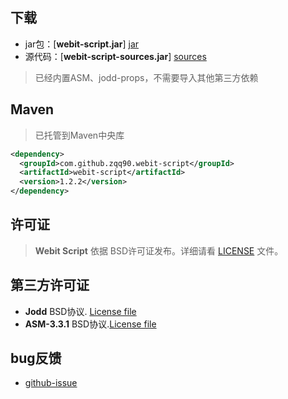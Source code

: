 ## 下载

+ jar包：[**webit-script.jar**] [jar]
+ 源代码：[**webit-script-sources.jar**] [sources]

> 已经内置ASM、jodd-props，不需要导入其他第三方依赖

## Maven
> 已托管到Maven中央库

~~~~~xml
<dependency>
  <groupId>com.github.zqq90.webit-script</groupId>
  <artifactId>webit-script</artifactId>
  <version>1.2.2</version>
</dependency>
~~~~~

## 许可证

> **Webit Script** 依据 BSD许可证发布。详细请看 [LICENSE][license] 文件。

## 第三方许可证

+ **Jodd**  BSD协议. [License file][jodd_license]
+ **ASM-3.3.1**  BSD协议.[License file][asm_license]


## bug反馈

+ [github-issue][new_issue]


[jar]: http://central.maven.org/maven2/com/github/zqq90/webit-script/webit-script/1.3.0/webit-script-1.3.0.jar
[sources]: http://central.maven.org/maven2/com/github/zqq90/webit-script/webit-script/1.3.0/webit-script-1.3.0-sources.jar

[new_issue]: https://github.com/zqq90/webit-script/issues/new
[license]: https://github.com/zqq90/webit-script/blob/master/LICENSE


[jodd_license]: http://jodd.org/license.html
[asm_license]: http://asm.ow2.org/license.html
